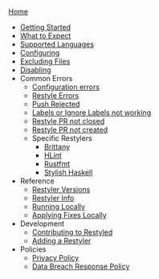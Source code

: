 [Home](https://github.com/restyled-io/restyled.io/wiki/)

- [Getting Started](https://github.com/restyled-io/restyled.io/wiki/Getting-Started)
- [What to Expect](https://github.com/restyled-io/restyled.io/wiki/What-to-Expect)
- [Supported Languages](https://docs.restyled.io/available-restylers/)
- [Configuring](https://github.com/restyled-io/restyled.io/wiki/Configuring-Restyled)
- [Excluding Files](https://github.com/restyled-io/restyled.io/wiki/Excluding)
- [Disabling](https://github.com/restyled-io/restyled.io/wiki/Disabling-Restyled)
- Common Errors
  - [Configuration errors](https://github.com/restyled-io/restyled.io/wiki/Common-Errors:-.restyled.yaml)
  - [Restyle Errors](https://github.com/restyled-io/restyled.io/wiki/Common-Errors:-Restyle-Error)
  - [Push Rejected](https://github.com/restyled-io/restyled.io/wiki/Common-Errors:-Push-Rejected)
  - [Labels or Ignore Labels not working](https://github.com/restyled-io/restyled.io/wiki/Common-Errors:-Labels-or-Ignore-Labels-not-working)
  - [Restyle PR not closed](https://github.com/restyled-io/restyled.io/wiki/Common-Errors:-Restyle-PR-not-closed)
  - [Restyle PR not created](https://github.com/restyled-io/restyled.io/wiki/Common-Errors:-Restyle-PR-not-created)
  - Specific Restylers
    - [Brittany](https://github.com/restyled-io/restyled.io/wiki/Common-Errors:-Brittany)
    - [HLint](https://github.com/restyled-io/restyled.io/wiki/Common-Errors:-HLint)
    - [Rustfmt](https://github.com/restyled-io/restyled.io/wiki/Common-Errors:-Rustfmt)
    - [Stylish Haskell](https://github.com/restyled-io/restyled.io/wiki/Common-Errors:-Stylish-Haskell)
- Reference
  - [Restyler Versions](https://github.com/restyled-io/restyled.io/wiki/Restyler-Versions)
  - [Restyler Info](https://github.com/restyled-io/restyled.io/wiki/Restyler-Info-Yaml)
  - [Running Locally](https://github.com/restyled-io/restyled.io/wiki/Running-Restyled-Locally)
  - [Applying Fixes Locally](https://github.com/restyled-io/restyled.io/wiki/Applying-Fixes-Locally)
- Development
  - [Contributing to Restyled](https://github.com/restyled-io/restyled.io/wiki/Contributing-to-Restyled)
  - [Adding a Restyler](https://github.com/restyled-io/restyled.io/wiki/Adding-a-Restyler)
- Policies
  - [Privacy Policy](https://github.com/restyled-io/restyled.io/wiki/Privacy-Policy)
  - [Data Breach Response Policy](https://github.com/restyled-io/restyled.io/wiki/Data-Breach-Response-Policy)